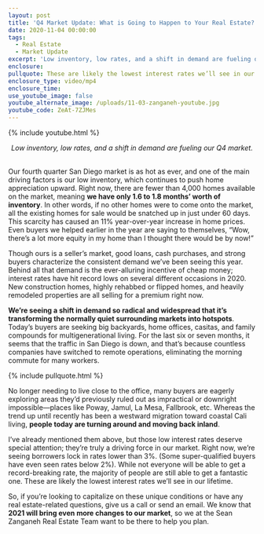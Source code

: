 ```yaml
---
layout: post
title: 'Q4 Market Update: What is Going to Happen to Your Real Estate?'
date: 2020-11-04 00:00:00
tags:
  - Real Estate
  - Market Update
excerpt: 'Low inventory, low rates, and a shift in demand are fueling our Q4 market'
enclosure:
pullquote: These are likely the lowest interest rates we’ll see in our lifetime.
enclosure_type: video/mp4
enclosure_time:
use_youtube_image: false
youtube_alternate_image: /uploads/11-03-zanganeh-youtube.jpg
youtube_code: ZeAt-7ZJMes
---
```


{% include youtube.html %}

<center><em>Low inventory, low rates, and a shift in demand are fueling our Q4 market.</em></center>

<br>Our fourth quarter San Diego market is as hot as ever, and one of the main driving factors is our low inventory, which continues to push home appreciation upward. Right now, there are fewer than 4,000 homes available on the market, meaning **we have only 1.6 to 1.8 months’ worth of inventory**. In other words, if no other homes were to come onto the market, all the existing homes for sale would be snatched up in just under 60 days. This scarcity has caused an 11% year-over-year increase in home prices. Even buyers we helped earlier in the year are saying to themselves, “Wow, there’s a lot more equity in my home than I thought there would be by now\!”

Though ours is a seller’s market, good loans, cash purchases, and strong buyers characterize the consistent demand we’ve been seeing this year. Behind all that demand is the ever-alluring incentive of cheap money; interest rates have hit record lows on several different occasions in 2020. New construction homes, highly rehabbed or flipped homes, and heavily remodeled properties are all selling for a premium right now.

**We’re seeing a shift in demand so radical and widespread that it’s transforming the normally quiet surrounding markets into hotspots**. Today’s buyers are seeking big backyards, home offices, casitas, and family compounds for multigenerational living. For the last six or seven months, it seems that the traffic in San Diego is down, and that’s because countless companies have switched to remote operations, eliminating the morning commute for many workers.

{% include pullquote.html %}

No longer needing to live close to the office, many buyers are eagerly exploring areas they’d previously ruled out as impractical or downright impossible—places like Poway, Jamul, La Mesa, Fallbrook, etc. Whereas the trend up until recently has been a westward migration toward coastal Cali living, **people today are turning around and moving back inland**.

I’ve already mentioned them above, but those low interest rates deserve special attention; they’re truly a driving force in our market. Right now, we’re seeing borrowers lock in rates lower than 3%. (Some super-qualified buyers have even seen rates below 2%). While not everyone will be able to get a record-breaking rate, the majority of people are still able to get a fantastic one. These are likely the lowest interest rates we’ll see in our lifetime.

So, if you’re looking to capitalize on these unique conditions or have any real estate-related questions, give us a call or send an email. We know that **2021 will bring even more changes to our market**, so we at the Sean Zanganeh Real Estate Team want to be there to help you plan.